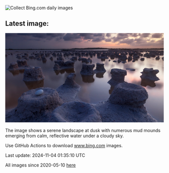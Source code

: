 ![Collect Bing.com daily images](https://github.com/counter2015/bing-daily-images/workflows/Collect%20Bing.com%20daily%20images/badge.svg)
## Latest image:
![](images/YucatanBiosphere.jpg)

The image shows a serene landscape at dusk with numerous mud mounds emerging from calm, reflective water under a cloudy sky.

Use GitHub Actions to download www.bing.com images.

Last update: 2024-11-04 01:35:10 UTC

All images since 2020-05-10 [here](https://github.com/counter2015/bing-daily-images/tree/master/images)
